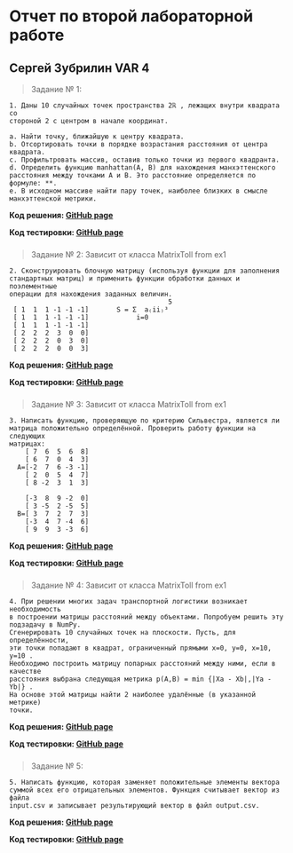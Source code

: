 # Отчет по второй лабораторной работе
## Сергей Зубрилин VAR 4
>Задание № 1:
````
1. Даны 10 случайных точек пространства 2ℝ , лежащих внутри квадрата со
стороной 2 с центром в начале координат.

a. Найти точку, ближайшую к центру квадрата.
b. Отсортировать точки в порядке возрастания расстояния от центра
квадрата.
c. Профильтровать массив, оставив только точки из первого квадранта.
d. Определить функцию manhattan(A, B) для нахождения манхэттенского
расстояния между точками A и B. Это расстояние определяется по
формуле: **.
e. В исходном массиве найти пару точек, наиболее близких в смысле
манхэттенской метрики.
````
**Код решения: [GitHub page](https://github.com/ZegsZub/Python_sql_corse_labs/blob/master/lab_2/ex1.py)**

**Код тестировки: [GitHub page]()**
###
>Задание № 2:
Зависит от класса MatrixToll from ex1
````
2. Cконструировать блочную матрицу (используя функции для заполнения
стандартных матриц) и применить функции обработки данных и поэлементные
операции для нахождения заданных величин.
                                        5
 [ 1  1  1 -1 -1 -1]       S = Σ  a₍ii₎³
 [ 1  1  1 -1 -1 -1]            i=0
 [ 1  1  1 -1 -1 -1]
 [ 2  2  2  3  0  0]
 [ 2  2  2  0  3  0]
 [ 2  2  2  0  0  3]
````
**Код решения: [GitHub page](https://github.com/ZegsZub/Python_sql_corse_labs/blob/master/lab_2/ex2.py)**

**Код тестировки: [GitHub page]()**
###
>Задание № 3:
Зависит от класса MatrixToll from ex1
````
3. Написать функцию, проверяющую по критерию Сильвестра, является ли
матрица положительно определённой. Проверить работу функции на следующих
матрицах:
    [ 7  6  5  6  8]
    [ 6  7  0  4  3]
  A=[-2  7  6 -3 -1]
    [ 2  0  5  4  7]
    [ 8 -2  3  1  3]

    [-3  8  9 -2  0]
    [ 3 -5  2 -5  5]
  B=[ 3  7  2  7  3]
    [-3  4  7 -4  6]
    [ 9  9  3 -3  6]
````
**Код решения: [GitHub page](https://github.com/ZegsZub/Python_sql_corse_labs/blob/master/lab_2/ex3.py)**

**Код тестировки: [GitHub page]()**
###
>Задание № 4:
Зависит от класса MatrixToll from ex1
````
4. При решении многих задач транспортной логистики возникает необходимость
в построении матрицы расстояний между объектами. Попробуем решить эту
подзадачу в NumPy.
Сгенерировать 10 случайных точек на плоскости. Пусть, для определённости,
эти точки попадают в квадрат, ограниченный прямыми x=0, y=0, x=10, y=10 .
Необходимо построить матрицу попарных расстояний между ними, если в качестве
расстояния выбрана следующая метрика p(A,B) = min {|Xa - Xb|,|Ya - Yb|} .
На основе этой матрицы найти 2 наиболее удалённые (в указанной метрике)
точки.
````
**Код решения: [GitHub page](https://github.com/ZegsZub/Python_sql_corse_labs/blob/master/lab_2/ex4.py)**

**Код тестировки: [GitHub page]()**
###
>Задание № 5:
````
5. Написать функцию, которая заменяет положительные элементы вектора
суммой всех его отрицательных элементов. Функция считывает вектор из файла
input.csv и записывает результирующий вектор в файл output.csv.
````
**Код решения: [GitHub page](https://github.com/ZegsZub/Python_sql_corse_labs/blob/master/lab_2/ex5.py)**

**Код тестировки: [GitHub page]()**

